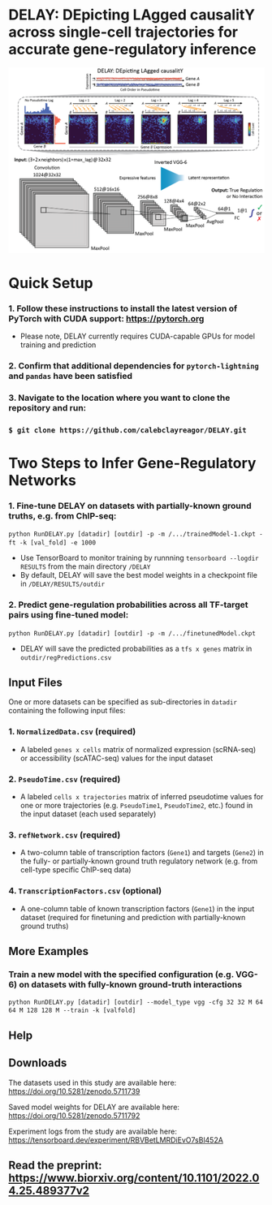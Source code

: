 # DELAY: DEpicting LAgged causalitY across single-cell trajectories for accurate gene-regulatory inference

![DELAY](DELAY.png)

# Quick Setup

### 1. Follow these instructions to install the latest version of PyTorch with CUDA support: https://pytorch.org

- Please note, DELAY currently requires CUDA-capable GPUs for model training and prediction

### 2. Confirm that additional dependencies for ``pytorch-lightning`` and ``pandas`` have been satisfied

### 3. Navigate to the location where you want to clone the repository and run:

### ``$ git clone https://github.com/calebclayreagor/DELAY.git``

# Two Steps to Infer Gene-Regulatory Networks

### 1. Fine-tune DELAY on datasets with partially-known ground truths, e.g. from ChIP-seq:

``python RunDELAY.py [datadir] [outdir] -p -m /.../trainedModel-1.ckpt -ft -k [val_fold] -e 1000``

- Use TensorBoard to monitor training by runnning ``tensorboard --logdir RESULTS`` from the main directory ``/DELAY``
- By default, DELAY will save the best model weights in a checkpoint file in ``/DELAY/RESULTS/outdir``

### 2. Predict gene-regulation probabilities across all TF-target pairs using fine-tuned model:

``python RunDELAY.py [datadir] [outdir] -p -m /.../finetunedModel.ckpt``

- DELAY will save the predicted probabilities as a ``tfs x genes`` matrix in ``outdir/regPredictions.csv``

## Input Files

One or more datasets can be specified as sub-directories in ``datadir`` containing the following input files:

### 1. ``NormalizedData.csv`` (required)

- A labeled ``genes x cells`` matrix of normalized expression (scRNA-seq) or accessibility (scATAC-seq) values for the input dataset

### 2. ``PseudoTime.csv`` (required)

- A labeled ``cells x trajectories`` matrix of inferred pseudotime values for one or more trajectories (e.g. ``PseudoTime1``, ``PseudoTime2``, etc.) found in the input dataset (each used separately)

### 3. ``refNetwork.csv`` (required)

- A two-column table of transcription factors (``Gene1``) and targets (``Gene2``) in the fully- or partially-known ground truth regulatory network (e.g. from cell-type specific ChIP-seq data)

### 4. ``TranscriptionFactors.csv`` (optional)

- A one-column table of known transcription factors (``Gene1``) in the input dataset (required for finetuning and prediction with partially-known ground truths)

## More Examples

### Train a new model with the specified configuration (e.g. VGG-6) on datasets with fully-known ground-truth interactions

```
python RunDELAY.py [datadir] [outdir] --model_type vgg -cfg 32 32 M 64 64 M 128 128 M --train -k [valfold]
```

## Help



## Downloads

The datasets used in this study are available here: https://doi.org/10.5281/zenodo.5711739

Saved model weights for DELAY are available here: https://doi.org/10.5281/zenodo.5711792

Experiment logs from the study are available here: https://tensorboard.dev/experiment/RBVBetLMRDiEvO7sBl452A

## Read the preprint: https://www.biorxiv.org/content/10.1101/2022.04.25.489377v2
